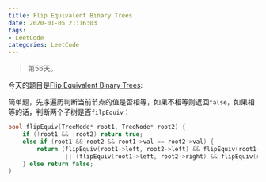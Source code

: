 ```yaml
---
title: Flip Equivalent Binary Trees
date: 2020-01-05 21:16:03
tags:
- LeetCode
categories: LeetCode
---
```


> 第56天。

今天的题目是[Flip Equivalent Binary Trees](https://leetcode.com/problems/flip-equivalent-binary-trees/):

简单题，先序遍历判断当前节点的值是否相等，如果不相等则返回`false`，如果相等的话，判断两个子树是否`filpEquiv`：

```c++
bool flipEquiv(TreeNode* root1, TreeNode* root2) {
    if (!root1 && !root2) return true;
    else if (root1 && root2 && root1->val == root2->val) {
        return (flipEquiv(root1->left, root2->left) && flipEquiv(root1->right, root2->right))
                || (flipEquiv(root1->left, root2->right) && flipEquiv(root1->right, root2->left));    
    } else return false;
}
```